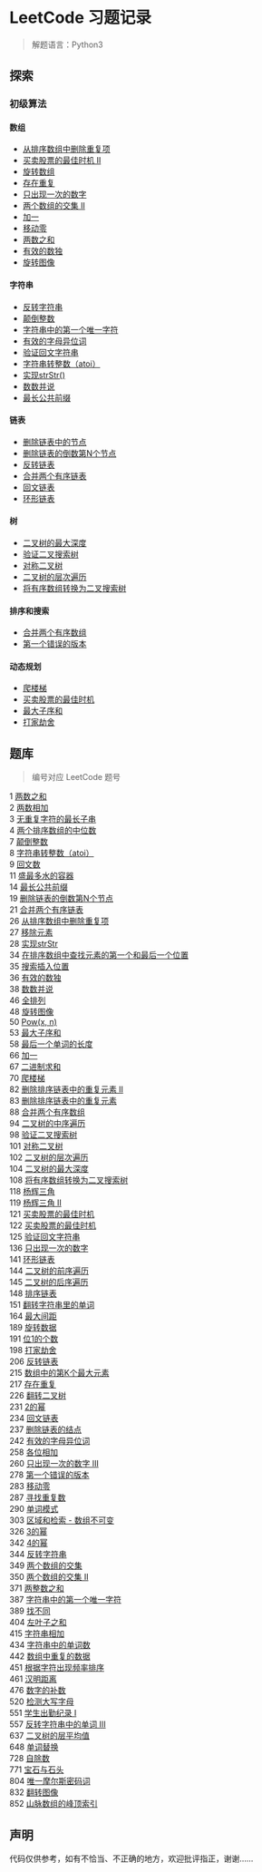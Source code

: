 # LeetCode 习题记录
> 解题语言：Python3

## 探索
### 初级算法
#### 数组
* [从排序数组中删除重复项](./primary/Array/question_1.py)
* [买卖股票的最佳时机 II](./primary/Array/question_2.py)
* [旋转数组](./primary/Array/question_3.py)
* [存在重复](./primary/Array/question_4.py)
* [只出现一次的数字](./primary/Array/question_5.py)
* [两个数组的交集 II](./primary/Array/question_6.py)
* [加一](./primary/Array/question_7.py)
* [移动零](./primary/Array/question_8.py)
* [两数之和](./primary/Array/question_9.py)
* [有效的数独](./primary/Array/question_10.py)
* [旋转图像](./primary/Array/question_11.py)

#### 字符串
* [反转字符串](./primary/Strings/question_1.py)
* [颠倒整数](./primary/Strings/question_2.py)
* [字符串中的第一个唯一字符](./primary/Strings/question_3.py)
* [有效的字母异位词](./primary/Strings/question_4.py)
* [验证回文字符串](./primary/Strings/question_5.py)
* [字符串转整数（atoi）](./primary/Strings/question_6.py)
* [实现strStr()](./primary/Strings/question_7.py)
* [数数并说](./primary/Strings/question_8.py)
* [最长公共前缀](./primary/Strings/question_9.py)

#### 链表
* [删除链表中的节点](./primary/Linked%20List/question_1.py)
* [删除链表的倒数第N个节点](./primary/Linked%20List/question_2.py)
* [反转链表](./primary/Linked%20List/question_3.py)
* [合并两个有序链表](./primary/Linked%20List/question_4.py)
* [回文链表](./primary/Linked%20List/question_5.py)
* [环形链表](./primary/Linked%20List/question_6.py)

#### 树
* [二叉树的最大深度](./primary/Trees/question_1.py)
* [验证二叉搜索树](./primary/Trees/question_2.py)
* [对称二叉树](./primary/Trees/question_3.py)
* [二叉树的层次遍历](./primary/Trees/question_4.py)
* [将有序数组转换为二叉搜索树](./primary/Trees/question_5.py)

#### 排序和搜索
* [合并两个有序数组](./primary/Sorting%20and%20Searching/question_1.py)
* [第一个错误的版本](./primary/Sorting%20and%20Searching/question_2.py)

#### 动态规划
* [爬楼梯](./primary/Dynamic%20Programming/question_1.py)
* [买卖股票的最佳时机](./primary/Dynamic%20Programming/question_2.py)
* [最大子序和](./primary/Dynamic%20Programming/question_3.py)
* [打家劫舍](./primary/Dynamic%20Programming/question_4.py)

## 题库
> 编号对应 LeetCode 题号

1 [两数之和](./questionBank/1.Two%20Sun/)<br>
2 [两数相加](./questionBank/2.Add%20Two%20Numbers/)<br>
3 [无重复字符的最长子串](./questionBank/3.Longest%20Substring%20Without%20Repeating%20Characters/)<br>
4 [两个排序数组的中位数](./questionBank/4.Median%20of%20Two%20Sorted%20Arrays/)<br>
7 [颠倒整数](./questionBank/7.Reverse%20Integer/)<br>
8 [字符串转整数（atoi）](./questionBank/8.String%20to%20Integer%20(atoi)/)<br>
9 [回文数](./questionBank/9.Palindrome%20Number/)<br>
11 [盛最多水的容器](./questionBank/11.Container%20With%20Most%20Water/)<br>
14 [最长公共前缀](./questionBank/14.Longest%20Common%20Prefix/)<br>
19 [删除链表的倒数第N个节点](./questionBank/19.Remove%20Nth%20Node%20From%20End%20of%20List/)<br>
21 [合并两个有序链表](./questionBank/21.Merge%20Two%20Sorted%20Lists/)<br>
26 [从排序数组中删除重复项](./questionBank/26.Remove%20Duplicates%20from%20Sorted%20Array/)<br>
27 [移除元素](./questionBank/27.Remove%20Element/)<br>
28 [实现strStr](./questionBank/28.Implement%20strStr()/)<br>
34 [在排序数组中查找元素的第一个和最后一个位置](./questionBank/34.Find%20First%20and%20Last%20Position%20of%20Element%20in%20Sorted%20Array/)<br>
35 [搜索插入位置](./questionBank/35.Search%20Insert%20Position/)<br>
36 [有效的数独](./questionBank/36.Valid%20Sudoku/)<br>
38 [数数并说](./questionBank/38.Count%20and%20Say/)<br>
46 [全排列](./questionBank/46.Permutations/)<br>
48 [旋转图像](./questionBank/48.Rotate%20Image/)<br>
50 [Pow(x, n)](./questionBank/50.Pow(x,%20n)/)<br>
53 [最大子序和](./questionBank/53.Maximum%20Subarray/)<br>
58 [最后一个单词的长度](./questionBank/58.Length%20of%20Last%20Word/)<br>
66 [加一](./questionBank/66.Plus%20One/)<br>
67 [二进制求和](./questionBank/67.Add%20Binary/)<br>
70 [爬楼梯](./questionBank/70.Climbing%20Stairs/)<br>
82 [删除排序链表中的重复元素 II](./questionBank/82.Remove%20Duplicates%20from%20Sorted%20List%20II/)<br>
83 [删除排序链表中的重复元素](./questionBank/83.Remove%20Duplicates%20from%20Sorted%20List/)<br>
88 [合并两个有序数组](./questionBank/88.Merge%20Sorted%20Array/)<br>
94 [二叉树的中序遍历](./questionBank/94.Binary%20Tree%20Inorder%20Traversal/)<br>
98 [验证二叉搜索树](./questionBank/98.Validate%20Binary%20Search%20Tree/)<br>
101 [对称二叉树](./questionBank/101.Symmetric%20Tree/)<br>
102 [二叉树的层次遍历](./questionBank/102.Binary%20Tree%20Level%20Order%20Traversal/)<br>
104 [二叉树的最大深度](./questionBank/104.Maximum%20Depth%20of%20Binary%20Tree/)<br>
108 [将有序数组转换为二叉搜索树](./questionBank/108.Convert%20Sorted%20Array%20to%20Binary%20Search%20Tree/)<br>
118 [杨辉三角](./questionBank/118.Pascal's%20Triangle/)<br>
119 [杨辉三角 II](./questionBank/119..Pascal's%20Triangle%20II/)<br>
121 [买卖股票的最佳时机](./questionBank/121.Best%20Time%20to%20Buy%20and%20Sell%20Stock/)<br>
122 [买卖股票的最佳时机](./questionBank/122.Best%20Time%20to%20Buy%20and%20Sell%20Stock%20II/)<br>
125 [验证回文字符串](./questionBank/125.Valid%20Palindrome/)<br>
136 [只出现一次的数字](./questionBank/136.Single%20Number/)<br>
141 [环形链表](./questionBank/141.Linked%20List%20Cycle/)<br>
144 [二叉树的前序遍历](./questionBank/144.Binary%20Tree%20Preorder%20Traversal/)<br>
145 [二叉树的后序遍历](./questionBank/145.Binary%20Tree%20Postorder%20Traversal/)<br>
148 [排序链表](./questionBank/148.Sort%20List/)<br>
151 [翻转字符串里的单词](./questionBank/151.Reverse%20Words%20in%20a%20String/)<br>
164 [最大间距](./questionBank/164.Maximum%20Gap/)<br>
189 [旋转数据](./questionBank/189.Rotate%20Array/)<br>
191 [位1的个数](./questionBank/191.Number%20of%201%20Bits/)<br>
198 [打家劫舍](./questionBank/198.House%20Robber/)<br>
206 [反转链表](./questionBank/206.Reverse%20Linked%20List/)<br>
215 [数组中的第K个最大元素](./questionBank/215.Kth%20Largest%20Element%20in%20an%20Array/)<br>
217 [存在重复](./questionBank/217.Contains%20Duplicate/)<br>
226 [翻转二叉树](./questionBank/226.Invert%20Binary%20Tree/)<br>
231 [2的幂](./questionBank/231.Power%20of%20Two/)<br>
234 [回文链表](./questionBank/234.Palindrome%20Linked%20List/)<br>
237 [删除链表的结点](./questionBank/237.Delete%20Node%20in%20a%20Linked%20List/)<br>
242 [有效的字母异位词](./questionBank/242.Valid%20Anagram/)<br>
258 [各位相加](./questionBank/258.Add%20Digits/)<br>
260 [只出现一次的数字 III](./questionBank/260.Single%20Number%20III/)<br>
278 [第一个错误的版本](./questionBank/278.First%20Bad%20Version/)<br>
283 [移动零](./questionBank/283.Move%20Zeroes/)<br>
287 [寻找重复数](./questionBank/287.Find%20the%20Duplicate%20Number/)<br>
290 [单词模式](./questionBank/290.Word%20Pattern/)<br>
303 [区域和检索 - 数组不可变](./questionBank/303.Range%20Sum%20Query%20-%20Immutable/)<br>
326 [3的幂](./questionBank/326.Power%20of%20Three/)<br>
342 [4的幂](./questionBank/342.Power%20of%20Four/)<br>
344 [反转字符串](./questionBank/344.Reverse%20String/)<br>
349 [两个数组的交集](./questionBank/349.Intersection%20of%20Two%20Arrays/)<br>
350 [两个数组的交集 II](./questionBank/350.Intersection%20of%20Two%20Arrays%20II/)<br>
371 [两整数之和](./questionBank/371.Sum%20of%20Two%20Integers/)<br>
387 [字符串中的第一个唯一字符](./questionBank/387.First%20Unique%20Character%20in%20a%20String/)<br>
389 [找不同](./questionBank/389.Find%20the%20Difference/)<br>
404 [左叶子之和](./questionBank/404.Sum%20of%20Left%20Leaves/)<br>
415 [字符串相加](./questionBank/415.Add%20Strings/)<br>
434 [字符串中的单词数](./questionBank/434.Number%20of%20Segments%20in%20a%20String/)<br>
442 [数组中重复的数据](./questionBank/442.Find%20All%20Duplicates%20in%20an%20Array/)<br>
451 [根据字符出现频率排序](./questionBank/451.Sort%20Characters%20By%20Frequency/)<br>
461 [汉明距离](./questionBank/461.Hamming%20Distance/)<br>
476 [数字的补数](./questionBank/476.Number%20Complement/)<br>
520 [检测大写字母](./questionBank/520.Detect%20Capital/)<br>
551 [学生出勤纪录 I](./questionBank/551.Student%20Attendance%20Record%20I/)<br>
557 [反转字符串中的单词 III](./questionBank/557.Reverse%20Words%20in%20a%20String%20III/)<br>
637 [二叉树的层平均值](./questionBank/637.Average%20of%20Levels%20in%20Binary%20Tree/)<br>
648 [单词替换](./questionBank/648.Replace%20Words/)<br>
728 [自除数](./questionBank/728.Self%20Dividing%20Numbers/)<br>
771 [宝石与石头](./questionBank/771.Jewels%20and%20Stones/)<br>
804 [唯一摩尔斯密码词](./questionBank/804.Unique%20Morse%20Code%20Words/)<br>
832 [翻转图像](./questionBank/832.Flipping%20an%20Image/)<br>
852 [山脉数组的峰顶索引](./questionBank/852.Peak%20Index%20in%20a%20Mountain%20Array/)<br>
<!-- 7 [](./questionBank//)<br> -->

## 声明
代码仅供参考，如有不恰当、不正确的地方，欢迎批评指正，谢谢……
